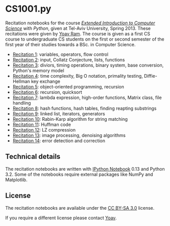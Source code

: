 # CS1001.py

Recitation notebooks for the course [*Extended Introduction to Computer Science*](http://tau-cs1001-py.wikidot.com/) with *Python*, given at Tel-Aviv University, Spring 2013. These recitations were given by [Yoav Ram](http://www.yoavram.com/). The course is given as a first CS course to undergraduate CS students on the first or second semester of the first year of their studies towards a BSc. in Computer Science.


* [Recitation 1](http://nbviewer.ipython.org/urls/raw.github.com/yoavram/CS1001.py/master/recitation1.ipynb): variables, operators, flow control
* [Recitation 2](http://nbviewer.ipython.org/urls/raw.github.com/yoavram/CS1001.py/master/recitation2.ipynb): input, Collatz Conjecture, lists, functions
* [Recitation 3](http://nbviewer.ipython.org/urls/raw.github.com/yoavram/CS1001.py/master/recitation3.ipynb): diviors, timing operations, binary system, base conversion, Python's memory model
* [Recitation 4](http://nbviewer.ipython.org/urls/raw.github.com/yoavram/CS1001.py/master/recitation4.ipynb): time complexity, Big O notation, primality testing, Diffie-Hellman key exchange
* [Recitation 5](http://nbviewer.ipython.org/urls/raw.github.com/yoavram/CS1001.py/master/recitation5.ipynb): object-oriented programming, recursion
* [Recitation 6](http://nbviewer.ipython.org/urls/raw.github.com/yoavram/CS1001.py/master/recitation6.ipynb): recursion, quicksort 
* [Recitation 7](http://nbviewer.ipython.org/urls/raw.github.com/yoavram/CS1001.py/master/recitation7.ipynb): lambda expression, high-order functions, Matrix class, file handling
* [Recitation 8](http://nbviewer.ipythoan.org/urls/raw.github.com/yoavram/CS1001.py/master/recitation8.ipynb): hash functions, hash tables, finding reapting substrings
* [Recitation 9](http://nbviewer.ipython.org/urls/raw.github.com/yoavram/CS1001.py/master/recitation9.ipynb): linked list, iterators, generators
* [Recitation 10](http://nbviewer.ipython.org/urls/raw.github.com/yoavram/CS1001.py/master/recitation10.ipynb): Rabin-Karp algorithm for string matching
* [Recitation 11](http://nbviewer.ipython.org/urls/raw.github.com/yoavram/CS1001.py/master/recitation11.ipynb): Huffman code
* [Recitation 12](http://nbviewer.ipython.org/urls/raw.github.com/yoavram/CS1001.py/master/recitation12.ipynb): LZ compression
* [Recitation 13](http://nbviewer.ipython.org/urls/raw.github.com/yoavram/CS1001.py/master/recitation13.ipynb): image processing, denoising algorithms
* [Recitation 14](http://nbviewer.ipython.org/urls/raw.github.com/yoavram/CS1001.py/master/recitation14.ipynb): error detection and correction

## Technical details

The recitation notebooks are written with [IPython Notebook](http://ipython.org/) 0.13 and Python 3.2. 
Some of the notebooks require external packages like NumPy and Matplotlib.

## License

The recitation notebooks are available under the [CC BY-SA 3.0](http://creativecommons.org/licenses/by-sa/3.0/) license.

If you require a different license please contact [Yoav](mailto:yoavram+github@gmail.com).
